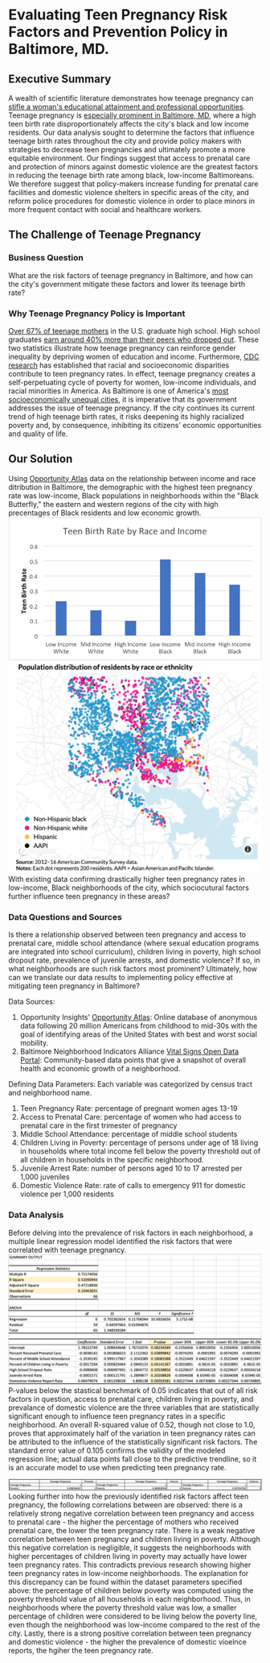 # Evaluating Teen Pregnancy Risk Factors and Prevention Policy in Baltimore, MD.
## Executive Summary
A wealth of scientific literature demonstrates how teenage pregnancy can [stifle a woman's educational attainment and professional opportunities](https://www.mcser.org/journal/index.php/jesr/article/viewFile/542/567). Teenage pregnancy is [especially prominent in Baltimore, MD](https://health.baltimorecity.gov/node/170), where a high teen birth rate disproportionately affects the city's black and low income residents. Our data analysis sought to determine the factors that influence teenage birth rates throughout the city and provide policy makers with strategies to decrease teen pregnancies and ultimately promote a more equitable environment. Our findings suggest that access to prenatal care and protection of minors against domestic violence are the greatest factors in reducing the teenage birth rate among black, low-income Baltimoreans. We therefore suggest that policy-makers increase funding for prenatal care facilities and domestic violence shelters in specific areas of the city, and reform police procedures for domestic violence in order to place minors in more frequent contact with social and healthcare workers. 

## The Challenge of Teenage Pregnancy 
### Business Question
What are the risk factors of teenage pregnancy in Baltimore, and how can the city's government mitigate these factors and lower its teenage birth rate?

### Why Teenage Pregnancy Policy is Important
[Over 67% of teenage mothers](https://sedl.org/txcc/resources/briefs/number5/bp_childcare.pdf) in the U.S. graduate high school. High school graduates [earn around 40% more than their peers who dropped out](https://sedl.org/txcc/resources/briefs/number5/bp_childcare.pdf). These two statistics illustrate how teenage pregnancy can reinforce gender inequality by depriving women of education and income. Furthermore, [CDC research](https://www.cdc.gov/teenpregnancy/about/social-determinants-disparities-teen-pregnancy.htm) has established that racial and socioeconomic disparities contribute to teen pregnancy rates. In effect, teenage pregnancy creates a self-perpetuating cycle of poverty for women, low-income individuals, and racial minorities in America. As Baltimore is one of America's [most socioeconomically unequal cities](https://www.brookings.edu/on-the-record/beyond-baltimore-thoughts-on-place-race-and-opportunity/), it is imperative that its government addresses the issue of teenage pregnancy. If the city continues its current trend of high teenage birth rates, it risks deepening its highly racialized poverty and, by consequence, inhibiting its citizens' economic opportunities and quality of life. 

## Our Solution
Using [Opportunity Atlas](https://www.opportunityatlas.org/) data on the relationship between income and race ditribution in Baltimore, the demographic with the highest teen pregnancy rate was low-income, Black populations in neighborhoods within the "Black Butterfly," the eastern and western regions of the city with high precentages of Black residents and low economic growth.
![Alt text](Demographic_Bar_Chart.png) ![Alt text](Black_Butterfly.png)
With existing data confirming drastically higher teen pregnancy rates in low-income, Black neighborhoods of the city, which sociocutural factors further influence teen pregnancy in these areas? 
### Data Questions and Sources
Is there a relationship observed between teen pregnancy and access to prenatal care, middle school attendance (where sexual education programs are integrated into school curriculum), children living in poverty, high school dropout rate, prevalence of juvenile arrests, and domestic violence? If so, in what neighborhoods are such risk factors most prominent? Ultimately, how can we translate our data results to implementing policy effective at mitigating teen pregnancy in Baltimore? 

Data Sources: 
1. Opportunity Insights' [Opportunity Atlas](https://www.opportunityatlas.org/): Online database of anonymous data following 20 million Americans from childhood to mid-30s with the goal of identifying areas of the United States with best and worst social mobility.
2. Baltimore Neighborhood Indicators Alliance [Vital Signs Open Data Portal](https://vital-signs-bniajfi.hub.arcgis.com): Community-based data points that give a snapshot of overall health and economic growth of a neighborhood.

Defining Data Parameters: Each variable was categorized by census tract and neighborhood name.
1. Teen Pregnancy Rate: percentage of pregnant women ages 13-19 
2. Access to Prenatal Care: percentage of women who had access to prenatal care in the first trimester of pregnancy
3. Middle School Attendance: percentage of middle school students
4. Children Living in Poverty: percentage of persons under age of 18 living in households where total income fell below the poverty threshold out of all children in households in the specific neighborhood.
5. Juvenile Arrest Rate: number of persons aged 10 to 17 arrested per 1,000 juveniles
6. Domestic Violence Rate: rate of calls to emergency 911 for domestic violence per 1,000 residents

### Data Analysis
Before delving into the prevalence of risk factors in each neighborhood, a multiple linear regression model identified the risk factors that were correlated with teenage pregnancy. 
![Alt text](Multiple_Linear_Regression.png) 
P-values below the stastical benchmark of 0.05 indicates that out of all risk factors in question, access to prenatal care, children living in poverty, and prevalance of domestic violence are the three variables that are statistically significant enough to influence teen pregnancy rates in a specific neighborhood. An overall R-squared value of 0.52, though not close to 1.0, proves that approximately half of the variation in teen pregnancy rates can be attributed to the influence of the statistically significant risk factors. The standard error value of 0.105 confirms the validity of the modeled regression line; actual data points fall close to the predictive trendline, so it is an accurate model to use when predicting teen pregnancy rate.

![Alt text](Outcomes_Correlations.png)
Looking further into how the previously identified risk factors affect teen pregnancy, the following correlations between are observed: there is a relatively strong negative correlation between teen pregnancy and access to prenatal care - the higher the percentage of mothers who received prenatal care, the lower the teen pregnancy rate. There is a weak negative correlation between teen pregnancy and children living in poverty. Although this negative correlation is negligible, it suggests the neighborhoods with higher percentages of children living in poverty may actually have lower teen pregnancy rates. This contradicts previous research showing higher teen pregnancy rates in low-income neighborhoods. The explanation for this discrepancy can be found within the dataset parameters specified above: the percentage of children below poverty was computed using the poverty threshold value of all households in each neighborhood. Thus, in neighborhoods where the poverty threshold value was low, a smaller percentage of children were considered to be living below the poverty line, even though the neighborhood was low-income compared to the rest of the city. Lastly, there is a strong positive correlation between teen pregnancy and domestic violence - the higher the prevalence of domestic vioelnce reports, the hgiher the teen pregnancy rate. 
